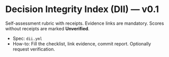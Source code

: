 <!-- status: stub; target: 150+ words -->
<!-- status: stub; target: 150+ words -->
<!-- status: stub; target: 150+ words -->
# Decision Integrity Index (DII) — v0.1

Self-assessment rubric with receipts. Evidence links are mandatory. Scores without receipts are marked **Unverified**.

- Spec: `dii.yml`
- How-to: Fill the checklist, link evidence, commit report. Optionally request verification.



